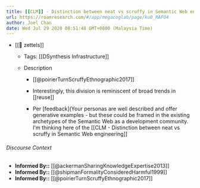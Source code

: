 ```yaml
---
title: [[CLM]] - Distinction between neat vs scruffy in Semantic Web engineering
url: https://roamresearch.com/#/app/megacoglab/page/ku0_RAFO4
author: Joel Chan
date: Wed Jul 29 2020 08:51:48 GMT+0800 (Malaysia Time)
---
```


- [[🌲 zettels]]

    - Tags: [[DSynthesis Infrastructure]]

    - Description

        - [[@poirierTurnScruffyEthnographic2017]]

        - Interestingly, this division is reminiscent of broad trends in [[reuse]]

        - Per [feedback](Your personas are well described and offer generative examples - but these could be framed in the existing archetypes of the Semantic Web as a development community. I'm thinking here of the [[CLM - Distinction between neat vs scruffy in Semantic Web engineering]]

###### Discourse Context

- **Informed By::** [[@ackermanSharingKnowledgeExpertise2013]]
- **Informed By::** [[@shipmanFormalityConsideredHarmful1999]]
- **Informed By::** [[@poirierTurnScruffyEthnographic2017]]
